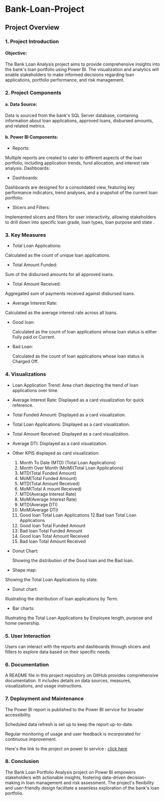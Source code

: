 # Bank-Loan-Project

## Project Overview

### 1. Project Introduction
#### Objective:
The Bank Loan Analysis project aims to provide comprehensive insights into the bank's loan portfolio using Power BI. 
The visualization and analytics will enable stakeholders to make informed decisions regarding loan applications, portfolio performance, and risk management.

### 2.  Project Components
#### a. Data Source:
Data is sourced from the bank's SQL Server database, containing information about loan applications, approved loans, disbursed amounts, and related metrics.

#### b. Power BI Components:
- Reports:

Multiple reports are created to cater to different aspects of the loan portfolio, including application trends, fund allocation, and interest rate analysis.
Dashboards:

- Dashboards:

Dashboards are designed for a consolidated view, featuring key performance indicators, trend analyses, and a snapshot of the current loan portfolio.

- Slicers and Filters:

Implemented slicers and filters for user interactivity, allowing stakeholders to drill down into specific loan grade, loan types, loan purpose and state .

### 3. Key Measures

- Total Loan Applications:

Calculated as the count of unique loan applications.

- Total Amount Funded:

Sum of the disbursed amounts for all approved loans.

- Total Amount Received:

Aggregated sum of payments received against disbursed loans.

- Average Interest Rate:

Calculated as the average interest rate across all loans.

- Good loan:

  Calculated as the count of loan applications whose loan status is either Fully paid or Current.

 - Bad Loan:

    Calculated as the count of loan applications whose loan status is Charged Off.

### 4. Visualizations

- Loan Application Trend:
Area chart depicting the trend of loan applications over time.

- Average Interest Rate:
 Displayed as a card visualization for quick reference.

- Total Funded Amount:
 Displayed as a card visualization.

- Total Loan Applications:
  Displayed as a card visualization.

- Total Amount Received:
  Displayed as a card visualization.

- Average DTI:
  Displayed as a card visualization.

- Other KPIS displayed as card visualization:
 
    1. Month To Date (MTD) (Total Loan Applications)
    2. Month Over Month (MoM)(Total Loan Applications)
    3. MTD(Total Funded Amount)
    4. MoM(Total Funded Amount)
    5. MTD(Total Amount Received)
    6. MoM(Total A mount Received)
    7. MTD(Average Interest Rate)
    8. MoM(Average Interest Rate)
    9. MTD(Average DTI)
    10. MoM(Average DTI)
    11. Good loan Total Loan Applications
    12.Bad loan Total Loan Applications
    13. Good loan Total Funded Amount
    14. Bad loan Total Funded Amount
    15. Good loan Total Amount Received
    16. Bad loan Total Amount Received
    
- Donut Chart:

  Showing the distribution of the Good loan and the Bad loan.

 - Shape map:

  Showing the Total Loan Applications by state.

- Donut chart:

 Illustrating the distribution of loan applications by Term.

- Bar charts:

Illustrating the Total Loan Applications by Employee length, purpose and home ownership.


### 5. User Interaction

Users can interact with the reports and dashboards through slicers and filters to explore data based on their specific needs.


### 6. Documentation

A README file in this project repository on GitHub provides comprehensive documentation. It includes details on data sources, measures, visualizations, and usage instructions.

### 7. Deployment and Maintenance

The Power BI report is published to the Power BI service for broader accessibility.

Scheduled data refresh is set up to keep the report up-to-date.

Regular monitoring of usage and user feedback is incorporated for continuous improvement.

Here's the link to the project on  power bi service : 
[click here](https://app.powerbi.com/reportEmbed?reportId=5c9b1232-2587-4b87-9a12-23879cee1a5b&autoAuth=true&ctid=6f2a7eb7-1c5c-4dd4-b851-2a796a9cbe97)

### 8. Conclusion

The Bank Loan Portfolio Analysis project on Power BI empowers stakeholders with actionable insights, fostering data-driven decision-making in loan management and risk assessment. The project's flexibility and user-friendly design facilitate a seamless exploration of the bank's loan portfolio.
